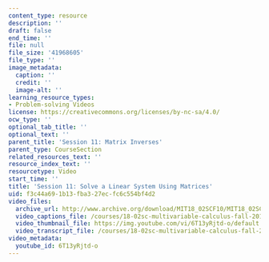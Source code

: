 ```yaml
---
content_type: resource
description: ''
draft: false
end_time: ''
file: null
file_size: '41968605'
file_type: ''
image_metadata:
  caption: ''
  credit: ''
  image-alt: ''
learning_resource_types:
- Problem-solving Videos
license: https://creativecommons.org/licenses/by-nc-sa/4.0/
ocw_type: ''
optional_tab_title: ''
optional_text: ''
parent_title: 'Session 11: Matrix Inverses'
parent_type: CourseSection
related_resources_text: ''
resource_index_text: ''
resourcetype: Video
start_time: ''
title: 'Session 11: Solve a Linear System Using Matrices'
uid: f3c44a69-1b13-fba3-27ec-fc6c554bf4d2
video_files:
  archive_url: http://www.archive.org/download/MIT18_02SCF10/MIT18_02SCF10Rec_09_300k.mp4
  video_captions_file: /courses/18-02sc-multivariable-calculus-fall-2010/adbca1ffa6f256e689a17e71b0a68418_6T13yRjtd-o.vtt
  video_thumbnail_file: https://img.youtube.com/vi/6T13yRjtd-o/default.jpg
  video_transcript_file: /courses/18-02sc-multivariable-calculus-fall-2010/5fb58f7fba148f321ba30c44319bde06_6T13yRjtd-o.pdf
video_metadata:
  youtube_id: 6T13yRjtd-o
---
```

